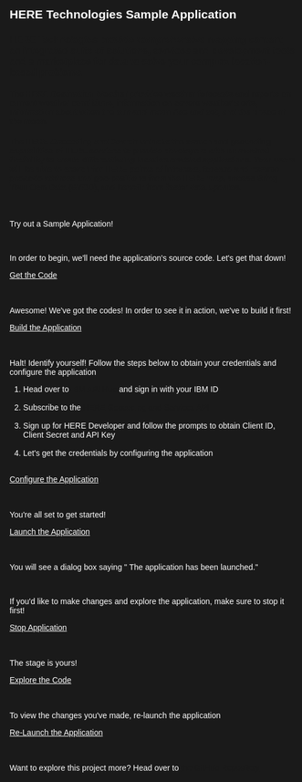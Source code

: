 <html>
<style>
html,div,body{
    background-color:#1a1a1a;
    font-family: 'IBM Plex Sans', sans-serif;
}
.content h2,h3,h4
{
    font-family: 'IBM Plex Sans', sans-serif;
    background-color:#1a1a1a;
}
.content h2,p{
    color:#fff;
    font-family: 'IBM Plex Sans', sans-serif;
}
.content p{
  font-family: 'IBM Plex Sans', sans-serif;  
  font:15px;
  color: #fff;
}
pre{
    background-color:#d9dbde;
    color:#000;
    font-family: 'IBM Plex Sans', sans-serif;
    font:12px;
}
.content h4{
    font-family: 'IBM Plex Sans', sans-serif;
    color:#fff;
}
.content h6{
    font-family: 'IBM Plex Sans', sans-serif;
    background-color:#1a1a1a;
    color:#fff;
}
.content h3{
    font-family: 'IBM Plex Sans', sans-serif;
    color: #2a67f5;
    background-color:#1a1a1a;
}
ul, ol,b{ 
    font-family: 'IBM Plex Sans', sans-serif;
    color: #fff;
}
#ul1{
  font-family: 'IBM Plex Sans', sans-serif;
    color: #fff;
}
.button.is-dark.is-medium {
  font-family: 'IBM Plex Sans', sans-serif;
  background-color: #1a1a1a;
  border-color: white;
  color: #fff;
}
.button.is-dark.is-medium:hover {
  font-family: 'IBM Plex Sans', sans-serif;
  background-color: #2a67f5;
  border-color: white;
  color: #fff;
}
.title.is-3{
  font-family: 'IBM Plex Sans', sans-serif;
  color:#fff;
}
.subtitle.is-4{
    font-family: 'IBM Plex Sans', sans-serif;
    color:#fff;
}
</style>

<body style="font-family: 'IBM Plex Sans', sans-serif;background-color:#1a1a1a;">
<div style="font-family: 'IBM Plex Sans', sans-serif;background-color:#1a1a1a;">

<h2 class="title is-3 ">HERE Technologies Sample Application</h2>

<h3> HERE Technologies provide comprehensive mapping content, an integrated suite of solutions, services and development tools and a marketplace for data to solve your complex location-based problems.</h3>

<h4>
The HERE Destination Weather provides weather forecasts and reports on current weather conditions, information on severe weather alerts, information about when the sun and moon rise and set, and the phase of the moon.
</h4>
<h4>
The HERE Geocoding and Search unlocks the search and geocoding capabilities of HERE services to provide developers with unmatched flexibility to create differentiating location-enabled applications. Your users will be able to search for HERE points of interests, forward and reverse geocode address and geo-positions from the HERE map, access Bring Your Own Data (BYOD), and benefit from faster data updates.
</h4>

<br>

<p>Try out a Sample Application!</p>

<br>

<p>In order to begin, we'll need the application's source code. Let's get that down!</p>
<a class="button is-dark is-medium" title="Get the Code" href="didact://?commandId=vscode.didact.sendNamedTerminalAString&text=HEREGeocodingandSearch$$git%20clone%20-b%20HERE%20--sparse%20https://github.com/IBM/Developer-Playground.git%20here-geocoding/%20%26%26%20cd%20${CHE_PROJECTS_ROOT}/here-geocoding/%20%26%26%20git%20sparse-checkout%20init%20--cone%20%26%26%20git%20sparse-checkout%20add%20HEREGeocodingandSearch">Get the Code</a><br><br>

<br>

<p>Awesome! We've got the codes! In order to see it in action, we've to build it first!</p>
<a class="button is-dark is-medium" title="Build the Application" href="didact://?commandId=vscode.didact.sendNamedTerminalAString&text=HEREGeocodingandSearch$$cd%20${CHE_PROJECTS_ROOT}/here-geocoding/HEREGeocodingandSearch%20%26%26%20npm%20install">Build the Application</a><br><br>

<br>

<p>Halt! Identify yourself! Follow the steps below to obtain your credentials and configure the application </p>
<ol>
 <li>Head over to <a title= "IBM API Hub" href="https://developer.ibm.com/apis/">IBM API Hub</a> and sign in with your IBM ID</li><br>
  <li>Subscribe to the <a title= "HEREGeocoding" href="https://developer.ibm.com/apis/catalog/heremaps--geocoding-and-search-api-v7/Introduction">HERE Geocoding and Services API</a></li><br>
  <li>Sign up for HERE Developer and follow the prompts to obtain Client ID, Client Secret and API Key</li><br>
  <li>Let's get the credentials by configuring the application </li><br>
</ol>

<a class="button is-dark is-medium" title="Open the File" href="didact://?commandId=vscode.open&projectFilePath=here-geocoding/HEREGeocodingandSearch/.env">Configure the Application</a><br><br>
<br>


<p> You're all set to get started! </p>
<a class="button is-dark is-medium" title="Launch the Application" href="didact://?commandId=vscode.didact.sendNamedTerminalAString&text=HEREGeocodingandSearch$$cd%20${CHE_PROJECTS_ROOT}/here-geocoding/HEREGeocodingandSearch%20%26%26%20npm%20start&completion=The%20application%20has%20been%20launched.">Launch the Application</a><br><br>
<br>

<p>You will see a dialog box saying " The application has been launched." </p>

<br>

<p> If you'd like to make changes and explore the application, make sure to stop it first! </p>
<a class="button is-dark is-medium" title="Stop Application" href="didact://?commandId=vscode.didact.sendNamedTerminalCtrlC&text=HEREGeocodingandSearch" >Stop Application</a><br><br>

<br>

<p> The stage is yours! </p>
<a class="button is-dark is-medium" title="Explore the Code" href="didact://?commandId=vscode.open&projectFilePath=here-geocoding/HEREGeocodingandSearch/services/service.js">Explore the Code</a><br><br>
<br>


<p> To view the changes you've made, re-launch the application </p>
<a class="button is-dark is-medium" title="Re-Launch the Application" href="didact://?commandId=vscode.didact.sendNamedTerminalAString&text=HEREGeocodingandSearch$$cd%20${CHE_PROJECTS_ROOT}/here-geocoding/HEREGeocodingandSearch%20%26%26%20npm%20start&completion=The%20application%20has%20been%20launched.">Re-Launch the Application</a><br><br>
<br>

<p> Want to explore this project more? Head over to <a href = "https://github.com/IBM/Developer-Playground/tree/master" > the GitHub Repository</a> </p>


</ol>
<br/>

</div>

</body>

</html>
